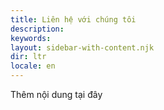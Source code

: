 ```yaml
---
title: Liên hệ với chúng tôi
description:
keywords:
layout: sidebar-with-content.njk
dir: ltr
locale: en
---
```

Thêm nội dung tại đây